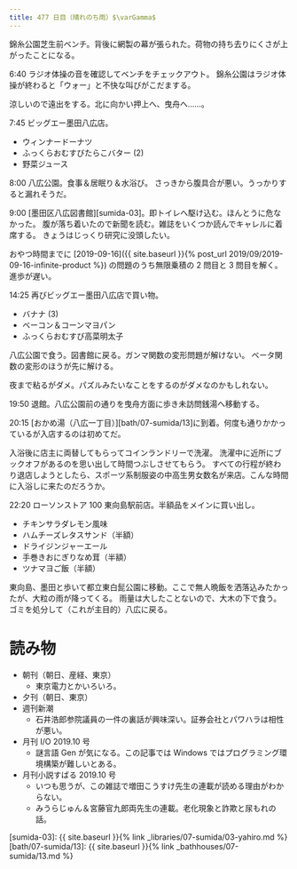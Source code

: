 ```yaml
---
title: 477 日目（晴れのち雨）$\varGamma$
---
```


錦糸公園芝生前ベンチ。背後に網製の幕が張られた。荷物の持ち去りにくさが上がったことになる。

6:40 ラジオ体操の音を確認してベンチをチェックアウト。
錦糸公園はラジオ体操が終わると「ウォー」と不快な叫びがこだまする。

涼しいので遠出をする。北に向かい押上へ、曳舟へ……。

7:45 ビッグエー墨田八広店。
* ウィンナードーナツ
* ふっくらおむすびたらこバター (2)
* 野菜ジュース

8:00 八広公園。食事＆居眠り＆水浴び。
さっきから腹具合が悪い。うっかりすると漏れそうだ。

9:00 [墨田区八広図書館][sumida-03]。即トイレへ駆け込む。ほんとうに危なかった。
腹が落ち着いたので新聞を読む。雑誌をいくつか読んでキャレルに着席する。
きょうはじっくり研究に没頭したい。

おやつ時間までに [2019-09-16]({{ site.baseurl }}{% post_url 2019/09/2019-09-16-infinite-product %})
の問題のうち無限乗積の 2 問目と 3 問目を解く。進歩が遅い。

14:25 再びビッグエー墨田八広店で買い物。
* バナナ (3)
* ベーコン＆コーンマヨパン
* ふっくらおむすび高菜明太子

八広公園で食う。図書館に戻る。ガンマ関数の変形問題が解けない。
ベータ関数の変形のほうが先に解ける。

夜まで粘るがダメ。パズルみたいなことをするのがダメなのかもしれない。

19:50 退館。八広公園前の通りを曳舟方面に歩き未訪問銭湯へ移動する。

20:15 [おかめ湯（八広一丁目）][bath/07-sumida/13]に到着。何度も通りかかっているが入店するのは初めてだ。

入浴後に店主に両替してもらってコインランドリーで洗濯。
洗濯中に近所にブックオフがあるのを思い出して時間つぶしさせてもらう。
すべての行程が終わり退店しようとしたら、スポーツ系制服姿の中高生男女数名が来店。こんな時間に入浴しに来たのだろうか。

22:20 ローソンストア 100 東向島駅前店。半額品をメインに買い出し。
* チキンサラダレモン風味
* ハムチーズレタスサンド（半額）
* ドライジンジャーエール
* 手巻きおにぎりなめ茸（半額）
* ツナマヨご飯（半額）

東向島、墨田と歩いて都立東白髭公園に移動。ここで無人晩飯を洒落込みたかったが、大粒の雨が降ってくる。
雨量は大したことないので、大木の下で食う。ゴミを処分して（これが主目的）八広に戻る。

# 読み物

* 朝刊（朝日、産経、東京）
  * 東京電力とかいろいろ。
* 夕刊（朝日、東京）
* 週刊新潮
  * 石井浩郎参院議員の一件の裏話が興味深い。証券会社とパワハラは相性が悪い。
* 月刊 I/O 2019.10 号
  * 謎言語 Gen が気になる。この記事では Windows ではプログラミング環境構築が難しいとある。
* 月刊小説すばる 2019.10 号
  * いつも思うが、この雑誌で増田こうすけ先生の連載が読める理由がわからない。
  * みうらじゅん＆宮藤官九郎両先生の連載。老化現象と詐欺と尿もれの話。

[sumida-03]: {{ site.baseurl }}{% link _libraries/07-sumida/03-yahiro.md %}
[bath/07-sumida/13]: {{ site.baseurl }}{% link _bathhouses/07-sumida/13.md %}
